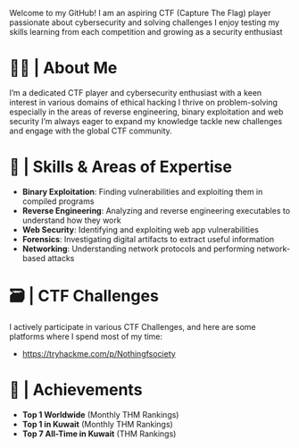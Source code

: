 
Welcome to my GitHub! I am an aspiring CTF (Capture The Flag) player passionate about cybersecurity and solving challenges I enjoy testing my skills learning from each competition and growing as a security enthusiast

# 👋🏻 | About Me

I’m a dedicated CTF player and cybersecurity enthusiast with a keen interest in various domains of ethical hacking I thrive on problem-solving especially in the areas of reverse engineering, binary exploitation and web security I’m always eager to expand my knowledge tackle new challenges and engage with the global CTF community.

# 🪪 | Skills & Areas of Expertise


- **Binary Exploitation**: Finding vulnerabilities and exploiting them in compiled programs
- **Reverse Engineering**: Analyzing and reverse engineering executables to understand how they work
- **Web Security**: Identifying and exploiting web app vulnerabilities 
- **Forensics**: Investigating digital artifacts to extract useful information
- **Networking**: Understanding network protocols and performing network-based attacks
  
# 🗃️ | CTF Challenges

I actively participate in various CTF Challenges, and here are some platforms where I spend most of my time:

- https://tryhackme.com/p/Nothingfsociety

# 🎉 | Achievements 

- **Top 1 Worldwide** (Monthly THM Rankings)
- **Top 1 in Kuwait** (Monthly THM Rankings)
- **Top 7 All-Time in Kuwait** (THM Rankings)
